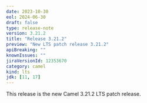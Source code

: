 ```yaml
---
date: 2023-10-30
eol: 2024-06-30
draft: false
type: release-note
version: 3.21.2
title: "Release 3.21.2"
preview: "New LTS patch release 3.21.2"
apiBreaking: ""
knownIssues: ""
jiraVersionId: 12353670
category: camel
kind: lts
jdk: [11, 17]
---
```


This release is the new Camel 3.21.2 LTS patch release.
